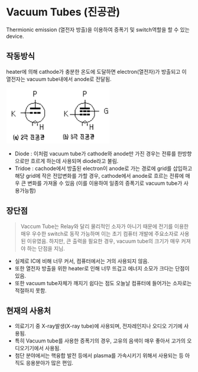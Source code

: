 # Vacuum Tubes (진공관)

Thermionic emission (열전자 방출)을 이용하여 증폭기 및 switch역할을 할 수 있는 device.

## 작동방식

heater에 의해 cathode가 충분한 온도에 도달하면 electron(열전자)가 방출되고 이 열전자는 vacuum tube내에서 anode로 전달됨. 

![vacuum_tube](imgs/vacuum_tube_diagram.png)

* Diode : 이처럼 vacuum tube가 cathode와 anode만 가진 경우는 전류를 한방향으로만 흐르게 하는데 사용되며 diode라고 불림.
* Tridoe : cachode에서 방출된 electron이 anode로 가는 경로에 grid를 삽입하고 해당 grid에 작은 전압변화를 가할 경우, cathode에서 anode로 흐르는 전류에 매우 큰 변화를 가져올 수 있음 (이를 이용하여 일종의 증폭기로 vacuum tube가 사용가능함) 

## 장단점

> Vaccum Tube는 Relay와 달리 물리적인 소자가 아니기 때문에 전기를 이용한 매우 우수한 switch로 동작 가능하며 이는 초기 컴퓨터 개발에 주요소자로 사용된 이유였음. 하지만, 큰 출력을 필요한 경우, vacuum tube의 크기가 매우 커져야 하는 단점을 지님.

* 실제로 IC에 비해 너무 커서, 컴퓨터에서는 거의 사용되지 않음.
* 또한 열전자 방출을 위한 heater로 인해 너무 뜨겁고 에너지 소모가 크다는 단점이 있음.
* 또한 vacuum tube자체가 깨지기 쉽다는 점도 오늘날 컴퓨터에 들어가는 소자로는 적절하지 못함.

## 현재의 사용처

* 의료기기 중 X-ray발생(X-ray tube)에 사용되며, 전자레인지나 오디오 기기에 사용됨.
* 특히 Vacuum tube를 사용한 증폭기의 경우, 고유의 음색이 매우 좋아서 고가의 오디오기기에서 사용됨.
* 첨단 분야에서는 핵융합 발전 등에서 plasma를 가속시키기 위해서 사용되는 등 아직도 응용분야가 많은 편임.